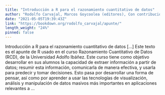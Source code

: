 ```yaml
---
title: "Introducción a R para el razonamiento cuantitativo de datos"
author: "Rodolfo Carvajal, Marcos Goycoolea (editores), Con contribuciones de Ismael Valdivia, y de todo el equipo de profesores del curso Razonamiento Cuantitativo de Datos, Universidad Adolfo Ibáñez."
date: "2021-05-05T19:39:43Z"
link: "https://bookdown.org/rodolfo_carvajal/apunte/"
length_weight: "24%"
pinned: false
---
```


Introducción a R para el razonamiento cuantitativo de datos [...] Este texto es el apunte de R usado en el curso Razonamiento Cuantitativo de Datos (RCD), de la Universidad Adolfo Ibáñez. Este curso tiene como objetivo desarrollar en sus alumnos la capacidad de extraer información a partir de datos; resumir esta información, comunicarla de manera efectiva, y usarla para predecir y tomar decisiones. Esto pasa por desarrollar una forma de pensar, así como por aprender a usar las tecnologías de visualización, análisis y manipulación de datos masivos más importantes en aplicaciones relevantes a ...
